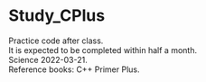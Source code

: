 # Study_CPlus  
Practice code after class.  
It is expected to be completed within half a month.  
Science 2022-03-21.  
Reference books: C++ Primer Plus.    


